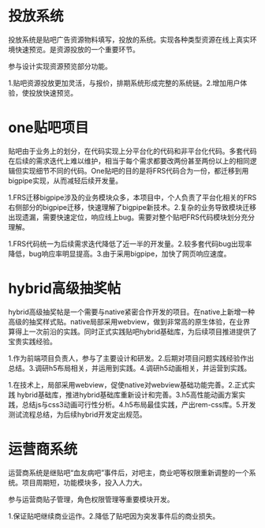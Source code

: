 # 投放系统

投放系统是贴吧广告资源物料填写，投放的系统。实现各种类型资源在线上真实环境快速预览。是资源投放的一个重要环节。


参与设计实现资源预览部分功能。



1.贴吧资源投放更加灵活，与报价，排期系统形成完整的系统链。2.增加用户体验，使投放快速预览。



# one贴吧项目

贴吧由于业务上的划分，在代码实现上分平台化的代码和非平台化代码。多套代码在后续的需求迭代上难以维护，相当于每个需求都要改两份甚至两份以上的相同逻辑但实现细节不同的代码。One贴吧的目的是将FRS代码合为一份，都迁移到用bigpipe实现，从而减轻后续开发量。


1.FRS迁移bigpipe涉及的业务模块众多，本项目中，个人负责了平台化相关的FRS右侧部分的bigpipe迁移，快速理解了bigpipe新技术。2.复杂的业务导致模块迁移出现遗漏，需要快速定位，响应线上bug。需要对整个贴吧FRS代码模块划分充分理解。


1.FRS代码统一为后续需求迭代降低了近一半的开发量。2.较多套代码bug出现率降低，bug响应率明显提高。3.由于采用bigpipe，加快了网页响应速度。


# hybrid高级抽奖帖

hybrid高级抽奖帖是一个需要与native紧密合作开发的项目。在native上新增一种高级的抽奖样式贴。native局部采用webview，做到非常高的原生体验，在业界算得上一次前沿的实践。同时正式实践贴吧hybrid基础库，为后续项目推进提供了宝贵实践经验。


1.作为前端项目负责人，参与了主要设计和研发。2.后期对项目问题实践经验作出总结。3.调研h5布局相关，并运用到实践。4.调研h5动画相关，并运营到实践。


1.在技术上，局部采用webview，促使native对webview基础功能完善。2.正式实践 hybrid基础库，推进hybrid基础库重新设计和完善。3.h5高性能动画方案实践，总结js与css3动画可行性分析。4.h5布局最佳实践，产出rem-css库。5.开发测试流程总结，为后续hybrid开发定出规范。


# 运营商系统

运营商系统是继贴吧“血友病吧”事件后，对吧主，商业吧等权限重新调整的一个系统。项目周期短，功能模块多，投入人力大。

参与运营商贴子管理，角色权限管理等重要模块开发。


1.保证贴吧继续商业运作。2.降低了贴吧因为突发事件后的商业损失。
